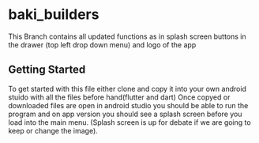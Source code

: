 # baki_builders

This Branch contains all updated functions as in splash screen buttons in the drawer (top left drop down menu) and logo of the app

## Getting Started
To get started with this file either clone and copy it into your own android stuido with all the files before hand(flutter and dart)
Once copyed or downloaded files are open in android studio you should be able to run the program and on app version you should see a splash screen before you load into the main menu. (Splash screen is up for debate if we are going to keep or change the image).
